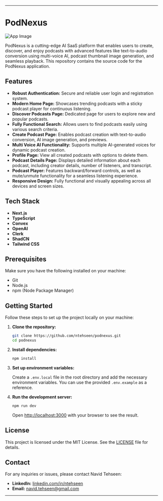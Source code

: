 
---

# PodNexus

![App Image](zephyrCast-preview.png)

PodNexus is a cutting-edge AI SaaS platform that enables users to create, discover, and enjoy podcasts with advanced features like text-to-audio conversion using multi-voice AI, podcast thumbnail image generation, and seamless playback. This repository contains the source code for the PodNexus application.

## Features

- **Robust Authentication:** Secure and reliable user login and registration system.
- **Modern Home Page:** Showcases trending podcasts with a sticky podcast player for continuous listening.
- **Discover Podcasts Page:** Dedicated page for users to explore new and popular podcasts.
- **Fully Functional Search:** Allows users to find podcasts easily using various search criteria.
- **Create Podcast Page:** Enables podcast creation with text-to-audio conversion, AI image generation, and previews.
- **Multi Voice AI Functionality:** Supports multiple AI-generated voices for dynamic podcast creation.
- **Profile Page:** View all created podcasts with options to delete them.
- **Podcast Details Page:** Displays detailed information about each podcast, including creator details, number of listeners, and transcript.
- **Podcast Player:** Features backward/forward controls, as well as mute/unmute functionality for a seamless listening experience.
- **Responsive Design:** Fully functional and visually appealing across all devices and screen sizes.

## Tech Stack

- **Next.js**
- **TypeScript**
- **Convex**
- **OpenAI**
- **Clerk**
- **ShadCN**
- **Tailwind CSS**

## Prerequisites

Make sure you have the following installed on your machine:

- Git
- Node.js
- npm (Node Package Manager)

## Getting Started

Follow these steps to set up the project locally on your machine:

1. **Clone the repository:**

    ```bash
    git clone https://github.com/ntehseen/podnexus.git
    cd podnexus
    ```

2. **Install dependencies:**

    ```bash
    npm install
    ```

3. **Set up environment variables:**

    Create a `.env.local` file in the root directory and add the necessary environment variables. You can use the provided `.env.example` as a reference.

4. **Run the development server:**

    ```bash
    npm run dev
    ```

    Open [http://localhost:3000](http://localhost:3000) with your browser to see the result.


## License

This project is licensed under the MIT License. See the [LICENSE](LICENSE) file for details.

## Contact

For any inquiries or issues, please contact Navid Tehseen:

- **LinkedIn:** [linkedin.com/in/ntehseen](https://www.linkedin.com/in/ntehseen)
- **Email:** navid.tehseen@gmail.com

---
